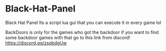 # Black-Hat-Panel
Black Hat Panel Its a script lua gui that you can execute it in every game lol

BackDoors is only for the games who got the backdoor if you want to find some backdoor games with that
go to this link from discord!
https://discord.gg/zsqbdgUw
